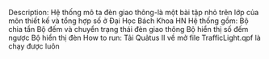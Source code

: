Description:
  Hệ thống mô ta đèn giao thông-là một bài tập nhỏ trên lớp của môn thiết kế và tổng hợp số ở Đại Học Bách Khoa HN
  Hệ thống gồm:
    Bộ chia tần
    Bộ đếm và chuyển trạng thái đèn giao thông
    Bộ hiển thị số đếm ngược
    Bộ hiển thị đèn 
How to run:
  Tải Quảtus II về mở file TrafficLight.qpf là chạy được luôn

